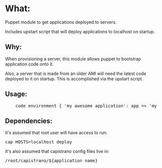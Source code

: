 What: 
=====

Puppet module to get applications deployed to servers.

Includes upstart script that will deploy applications to localhost on startup.

Why:
----

When provisioning a server, this module allows puppet to bootstrap application code onto it.

Also, a server that is made from an older AMI will need the latest code deployed to it on startup. This is accomplished via the upstart script.

Usage:
-----
<pre>
    code_environment { 'my_awesome_application': app => 'my_awesome_application' }
</pre>

Dependencies:
-----

It's assumed that root user will have access to run:

<pre>
cap HOSTS=localhost deploy
</pre>

It's also assumed that capistrano config files live in:

<pre>
/root/capistrano/${application_name}
</pre>

